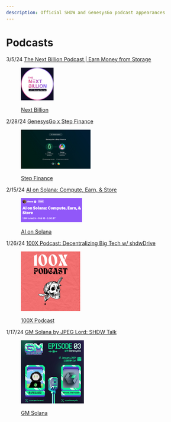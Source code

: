 ```yaml
---
description: Official SHDW and GenesysGo podcast appearances
---
```


# Podcasts

3/5/24  [The Next Billion Podcast | Earn Money from Storage](https://www.youtube.com/watch?v=78EKzlxpWPk)

<div align="left">

<figure><img src="../.gitbook/assets/Next Billion.jpg" alt="" width="88"><figcaption><p><a href="https://www.youtube.com/watch?v=78EKzlxpWPk">Next Billion </a></p></figcaption></figure>

</div>

2/28/24  [GenesysGo x Step Finance](https://x.com/StepFinance\_/status/1762871139322179621?s=20)

<div align="left">

<figure><img src="../.gitbook/assets/Step Spaces Large.jpeg" alt="" width="188"><figcaption><p><a href="https://x.com/StepFinance_/status/1762871139322179621?s=20">Step Finance</a></p></figcaption></figure>

</div>

2/15/24  [AI on Solana: Compute, Earn, & Store](https://x.com/gizmothegizzer/status/1758151275147849855?s=20)

<div align="left">

<figure><img src="../.gitbook/assets/AI on Solana Computer, Earn, &#x26; Store" alt="" width="165"><figcaption><p><a href="https://x.com/gizmothegizzer/status/1758151275147849855?s=20">AI on Solana</a></p></figcaption></figure>

</div>

1/26/24  [100X Podcast: Decentralizing Big Tech w/ shdwDrive](https://x.com/100xPodcast/status/1750918608455074122?s=20)

<div align="left" data-full-width="false">

<figure><picture><source srcset="../.gitbook/assets/100x podcast.jpg" media="(prefers-color-scheme: dark)"><img src="../.gitbook/assets/100x podcast.jpg" alt="" width="160"></picture><figcaption><p><a href="https://x.com/100xPodcast/status/1750918608455074122?s=20">100X Podcast</a></p></figcaption></figure>

</div>

1/17/24  [GM Solana by JPEG Lord: SHDW Talk](https://x.com/thejpeglord/status/1746927812131299620?s=20)

<div align="left">

<figure><img src="../.gitbook/assets/Jpeg Lord Twitter Spaces.jpg" alt="" width="170"><figcaption><p><a href="https://x.com/thejpeglord/status/1746927812131299620?s=20">GM Solana </a></p></figcaption></figure>

</div>
